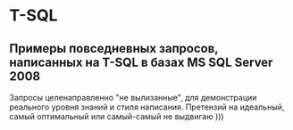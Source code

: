 # T-SQL
## Примеры повседневных запросов, написанных на T-SQL в базах MS SQL Server 2008

Запросы целенаправленно "не вылизанные", для демонстрации реального уровня знаний и стиля написания.
Претензий на идеальный, самый оптимальный или самый-самый  не выдвигаю )))
